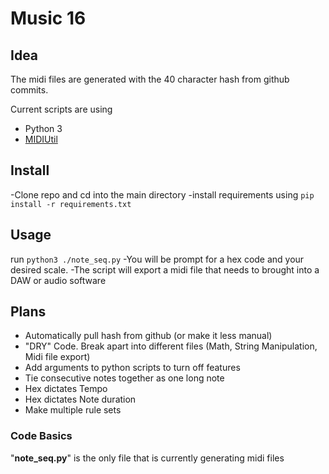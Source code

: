 # Music 16
## Idea
The midi files are generated with the 40 character hash from github commits.


Current scripts are using 
- Python 3 
- [MIDIUtil](https://pypi.org/project/MIDIUtil/)

## Install

-Clone repo and cd into the main directory
-install requirements using `pip install -r requirements.txt`


## Usage 

 run `python3 ./note_seq.py`
-You will be prompt for a hex code and your desired scale.
-The script will export a midi file that needs to brought into a DAW or audio software


## Plans

- Automatically pull hash from github (or make it less manual)
- "DRY" Code. Break apart into different files (Math, String Manipulation, Midi file export)
- Add arguments to python scripts to turn off features
- Tie consecutive notes together as one long note
- Hex dictates Tempo
- Hex dictates Note duration
- Make multiple rule sets

### Code Basics
"**note_seq.py**" is the only file that is currently generating midi files



